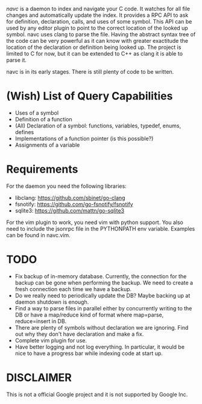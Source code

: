 *navc* is a daemon to index and navigate your C code. It watches for all file
changes and automatically update the index. It provides a RPC API to ask for
definition, declaration, calls, and uses of some symbol. This API can be used
by any editor plugin to point to the correct location of the looked up symbol.
navc uses clang to parse the file. Having the abstract syntax tree of the code
can be very powerful as it can know with greater exactitude the location of the
declaration or definition being looked up. The project is limited to C for now,
but it can be extended to C++ as clang it is able to parse it.

navc is in its early stages. There is still plenty of code to be written.

(Wish) List of Query Capabilities
=================================
* Uses of a symbol
* Definition of a function
* (All) Declaration of a symbol: functions, variables, typedef, enums, defines
* Implementations of a function pointer (is this possible?)
* Assignments of a variable

Requirements
============
For the daemon you need the following libraries:
* libclang: https://github.com/sbinet/go-clang
* fsnotify: https://github.com/go-fsnotify/fsnotify
* sqlite3: https://github.com/mattn/go-sqlite3

For the vim plugin to work, you need vim with python support. You also need to
include the jsonrpc file in the PYTHONPATH env variable. Examples can be found
in navc.vim.

TODO
====
* Fix backup of in-memory database. Currently, the connection for the backup
can be gone when performing the backup. We need to create a fresh connection
each time we have a backup.
* Do we really need to periodically update the DB? Maybe backing up at daemon
shutdown is enough.
* Find a way to parse files in parallel either by concurrently writing to the DB
or have a map/reduce kind of format where map=parse, reduce=insert in DB.
* There are plenty of symbols without declaration we are ignoring. Find out why
they don't have declaration and make a fix.
* Complete vim plugin for use.
* Have better logging and not log everything. In particular, it would be nice
to have a progress bar while indexing code at start up.

DISCLAIMER
==========
This is not a official Google project and it is not supported by Google Inc.
